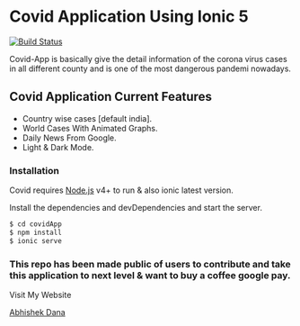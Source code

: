 # Covid Application Using Ionic 5

[![Build Status](https://travis-ci.org/joemccann/dillinger.svg?branch=master)](https://travis-ci.org/joemccann/dillinger)

Covid-App is basically give the detail information of the corona virus cases in all different county and is one of the most dangerous pandemi nowadays.

## Covid Application Current Features

  - Country wise cases [default india].
  - World Cases With Animated Graphs.
  - Daily News From Google.
  - Light & Dark Mode.
  

### Installation

Covid requires [Node.js](https://nodejs.org/) v4+ to run & also ionic latest version.

Install the dependencies and devDependencies and start the server.

```sh
$ cd covidApp
$ npm install
$ ionic serve
```


### This repo has been made public of users to contribute and take this application to next level & want to buy a coffee google pay. 

Visit My Website

[Abhishek Dana](http://abhishekdana.me/Mywebsite/#/)
